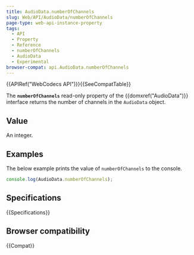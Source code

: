 ```yaml
---
title: AudioData.numberOfChannels
slug: Web/API/AudioData/numberOfChannels
page-type: web-api-instance-property
tags:
  - API
  - Property
  - Reference
  - numberOfChannels
  - AudioData
  - Experimental
browser-compat: api.AudioData.numberOfChannels
---
```

{{APIRef("WebCodecs API")}}{{SeeCompatTable}}

The **`numberOfChannels`** read-only property of the {{domxref("AudioData")}} interface returns the number of channels in the `AudioData` object.

## Value

An integer.

## Examples

The below example prints the value of `numberOfChannels` to the console.

```js
console.log(AudioData.numberOfChannels);
```

## Specifications

{{Specifications}}

## Browser compatibility

{{Compat}}
